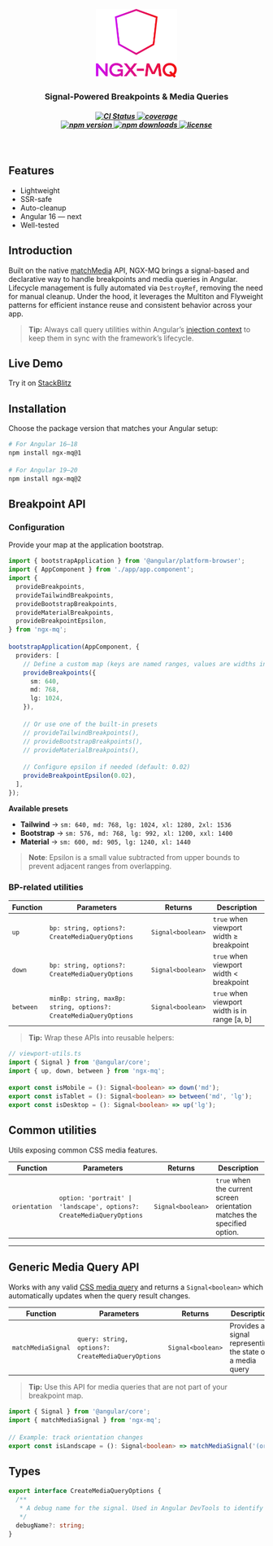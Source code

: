 <p align="center">
  <img src="https://raw.githubusercontent.com/martsinlabs/ngx-mq/refs/heads/main/assets/logo.svg" width="160" alt="ngx-mq logo" />
</p>

<h3 align="center">
  Signal-Powered Breakpoints & Media Queries
</h3>

<h5 align="center">
  <a href="https://github.com/martsinlabs/ngx-mq/actions/workflows/ci.yml">
    <img src="https://img.shields.io/github/actions/workflow/status/martsinlabs/ngx-mq/ci.yml?branch=main&label=CI&color=44cc11&logo=github" alt="CI Status" />
  </a>
  <a href="https://codecov.io/gh/martsinlabs/ngx-mq">
    <img src="https://codecov.io/gh/martsinlabs/ngx-mq/branch/main/graph/badge.svg" alt="coverage" />
  </a>
  <br>
  <a href="https://www.npmjs.com/package/ngx-mq">
    <img src="https://img.shields.io/npm/v/ngx-mq.svg?color=007ec6" alt="npm version" />
  </a>
  <a href="https://www.npmjs.com/package/ngx-mq">
    <img src="https://img.shields.io/npm/dm/ngx-mq.svg?color=44cc11" alt="npm downloads" />
  </a>
  <a href="https://opensource.org/license/MIT">
    <img src="https://img.shields.io/npm/l/ngx-mq.svg?color=44cc11" alt="license" />
  </a>
</h5>

<br>

## Features

- Lightweight
- SSR-safe
- Auto-cleanup
- Angular 16 — next
- Well-tested

## Introduction

Built on the native [matchMedia](https://developer.mozilla.org/en-US/docs/Web/API/Window/matchMedia) API, NGX-MQ brings a signal-based and declarative way to handle breakpoints and media queries in Angular. Lifecycle management is fully automated via `DestroyRef`, removing the need for manual cleanup. Under the hood, it leverages the Multiton and Flyweight patterns for efficient instance reuse and consistent behavior across your app.

> **Tip:** Always call query utilities within Angular’s [injection context](https://angular.dev/guide/di/dependency-injection-context) to keep them in sync with the framework’s lifecycle.

## Live Demo

Try it on [StackBlitz](https://stackblitz.com/github/martsinlabs/ngx-mq-demo/tree/demo/v2?file=src%2Fapp%2Fapp.component.ts)

## Installation

Choose the package version that matches your Angular setup:

```bash
# For Angular 16–18
npm install ngx-mq@1

# For Angular 19–20
npm install ngx-mq@2
```

## Breakpoint API

### Configuration

Provide your map at the application bootstrap.

```ts
import { bootstrapApplication } from '@angular/platform-browser';
import { AppComponent } from './app/app.component';
import {
  provideBreakpoints,
  provideTailwindBreakpoints,
  provideBootstrapBreakpoints,
  provideMaterialBreakpoints,
  provideBreakpointEpsilon,
} from 'ngx-mq';

bootstrapApplication(AppComponent, {
  providers: [
    // Define a custom map (keys are named ranges, values are widths in pixels)
    provideBreakpoints({
      sm: 640,
      md: 768,
      lg: 1024,
    }),

    // Or use one of the built-in presets
    // provideTailwindBreakpoints(),
    // provideBootstrapBreakpoints(),
    // provideMaterialBreakpoints(),

    // Configure epsilon if needed (default: 0.02)
    provideBreakpointEpsilon(0.02),
  ],
});
```

**Available presets**

- **Tailwind** → `sm: 640, md: 768, lg: 1024, xl: 1280, 2xl: 1536`
- **Bootstrap** → `sm: 576, md: 768, lg: 992, xl: 1200, xxl: 1400`
- **Material** → `sm: 600, md: 905, lg: 1240, xl: 1440`

> **Note**: Epsilon is a small value subtracted from upper bounds to prevent adjacent ranges from overlapping.

### BP-related utilities

| Function  | Parameters                                                        | Returns           | Description                                   |
| --------- | ----------------------------------------------------------------- | ----------------- | --------------------------------------------- |
| `up`      | `bp: string, options?: CreateMediaQueryOptions`                   | `Signal<boolean>` | `true` when viewport width ≥ breakpoint       |
| `down`    | `bp: string, options?: CreateMediaQueryOptions`                   | `Signal<boolean>` | `true` when viewport width < breakpoint       |
| `between` | `minBp: string, maxBp: string, options?: CreateMediaQueryOptions` | `Signal<boolean>` | `true` when viewport width is in range [a, b] |

> **Tip:** Wrap these APIs into reusable helpers:

```ts
// viewport-utils.ts
import { Signal } from '@angular/core';
import { up, down, between } from 'ngx-mq';

export const isMobile = (): Signal<boolean> => down('md');
export const isTablet = (): Signal<boolean> => between('md', 'lg');
export const isDesktop = (): Signal<boolean> => up('lg');
```

## Common utilities

Utils exposing common CSS media features.

| Function      | Parameters                                                             | Returns           | Description                                                              |
| ------------- | ---------------------------------------------------------------------- | ----------------- | ------------------------------------------------------------------------ |
| `orientation` | `option: 'portrait' \| 'landscape', options?: CreateMediaQueryOptions` | `Signal<boolean>` | `true` when the current screen orientation matches the specified option. |

---

## Generic Media Query API

Works with any valid [CSS media query](https://developer.mozilla.org/en-US/docs/Web/CSS/CSS_media_queries) and returns a `Signal<boolean>` which automatically updates when the query result changes.

| Function           | Parameters                                         | Returns           | Description                                               |
| ------------------ | -------------------------------------------------- | ----------------- | --------------------------------------------------------- |
| `matchMediaSignal` | `query: string, options?: CreateMediaQueryOptions` | `Signal<boolean>` | Provides a signal representing the state of a media query |

> **Tip:** Use this API for media queries that are not part of your breakpoint map.

```ts
import { Signal } from '@angular/core';
import { matchMediaSignal } from 'ngx-mq';

// Example: track orientation changes
export const isLandscape = (): Signal<boolean> => matchMediaSignal('(orientation: landscape)');
```

## Types

```ts
export interface CreateMediaQueryOptions {
  /**
   * A debug name for the signal. Used in Angular DevTools to identify the signal.
   */
  debugName?: string;
}
```
